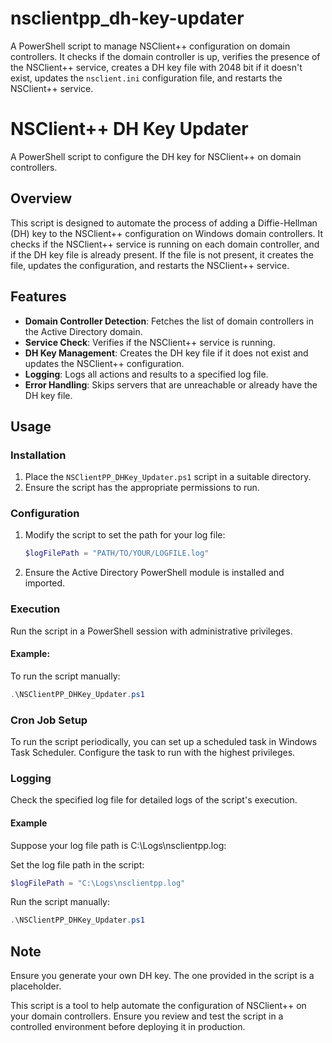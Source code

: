 # nsclientpp_dh-key-updater
A PowerShell script to manage NSClient++ configuration on domain controllers. It checks if the domain controller is up, verifies the presence of the NSClient++ service, creates a DH key file with 2048 bit if it doesn't exist, updates the `nsclient.ini` configuration file, and restarts the NSClient++ service.

# NSClient++ DH Key Updater

A PowerShell script to configure the DH key for NSClient++ on domain controllers.

## Overview

This script is designed to automate the process of adding a Diffie-Hellman (DH) key to the NSClient++ configuration on Windows domain controllers. It checks if the NSClient++ service is running on each domain controller, and if the DH key file is already present. If the file is not present, it creates the file, updates the configuration, and restarts the NSClient++ service.

## Features

- **Domain Controller Detection**: Fetches the list of domain controllers in the Active Directory domain.
- **Service Check**: Verifies if the NSClient++ service is running.
- **DH Key Management**: Creates the DH key file if it does not exist and updates the NSClient++ configuration.
- **Logging**: Logs all actions and results to a specified log file.
- **Error Handling**: Skips servers that are unreachable or already have the DH key file.

## Usage

### Installation

1. Place the `NSClientPP_DHKey_Updater.ps1` script in a suitable directory.
2. Ensure the script has the appropriate permissions to run.

### Configuration

1. Modify the script to set the path for your log file:
   ```powershell
   $logFilePath = "PATH/TO/YOUR/LOGFILE.log"
   ```
2. Ensure the Active Directory PowerShell module is installed and imported.

### Execution

Run the script in a PowerShell session with administrative privileges.

#### Example:

To run the script manually:

  ```powershell
  .\NSClientPP_DHKey_Updater.ps1
  ```

### Cron Job Setup

To run the script periodically, you can set up a scheduled task in Windows Task Scheduler. Configure the task to run with the highest privileges.

### Logging

Check the specified log file for detailed logs of the script's execution.

#### Example

Suppose your log file path is C:\Logs\nsclientpp.log:

Set the log file path in the script:

```powershell
$logFilePath = "C:\Logs\nsclientpp.log"
```

Run the script manually:

```powershell
.\NSClientPP_DHKey_Updater.ps1
```

## Note
Ensure you generate your own DH key. The one provided in the script is a placeholder.

This script is a tool to help automate the configuration of NSClient++ on your domain controllers. Ensure you review and test the script in a controlled environment before deploying it in production.
